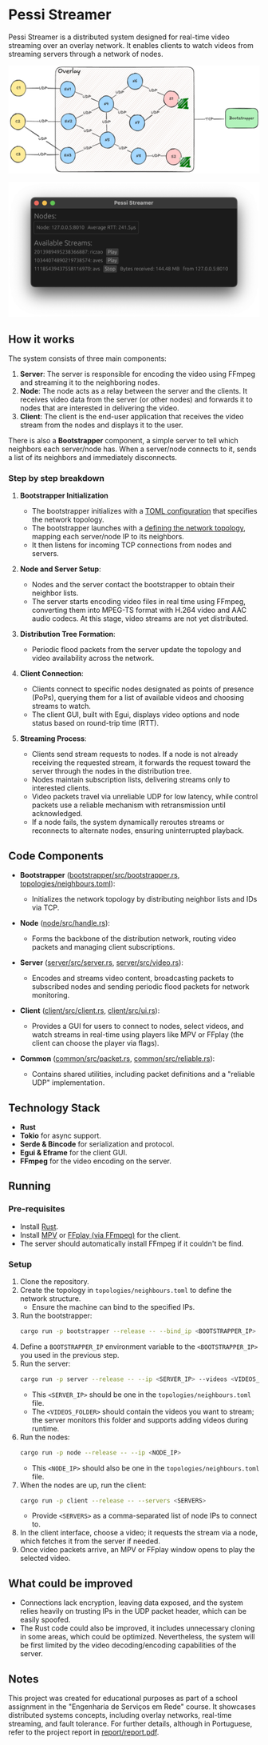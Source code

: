# Pessi Streamer

Pessi Streamer is a distributed system designed for real-time video streaming over an overlay network.
It enables clients to watch videos from streaming servers through a network of nodes.

![](report/src/assets/arquitetura.png)

![](report/src/assets/egui.png)

## How it works

The system consists of three main components:

1. **Server**: The server is responsible for encoding the video using FFmpeg and streaming it to the neighboring nodes.
2. **Node**: The node acts as a relay between the server and the clients. It receives video data from the server (or
   other nodes) and forwards it to nodes that are interested in delivering the video.
3. **Client**: The client is the end-user application that receives the video stream from the nodes and displays it to
   the user.

There is also a **Bootstrapper** component, a simple server to tell which neighbors each server/node has. When a
server/node connects to it, sends a list of its neighbors and immediately disconnects.

### Step by step breakdown

1. **Bootstrapper Initialization**
    - The bootstrapper initializes with a [TOML configuration](topologies/neighbours.toml) that specifies the network
      topology.
    - The bootstrapper launches with a [defining the network topology](topologies/neighbours.toml), mapping each
      server/node IP to its neighbors.
    - It then listens for incoming TCP connections from nodes and servers.

2. **Node and Server Setup**:
    - Nodes and the server contact the bootstrapper to obtain their neighbor lists.
    - The server starts encoding video files in real time using FFmpeg, converting them into MPEG-TS format with H.264
      video and AAC audio codecs. At this stage, video streams are not yet distributed.

3. **Distribution Tree Formation**:
    - Periodic flood packets from the server update the topology and video availability across the network.

4. **Client Connection**:
    - Clients connect to specific nodes designated as points of presence (PoPs), querying them for a list of available
      videos and choosing streams to watch.
    - The client GUI, built with Egui, displays video options and node status based on round-trip time (RTT).

5. **Streaming Process**:
    - Clients send stream requests to nodes. If a node is not already receiving the requested stream, it forwards the
      request toward the server through the nodes in the distribution tree.
    - Nodes maintain subscription lists, delivering streams only to interested clients.
    - Video packets travel via unreliable UDP for low latency, while control packets use a reliable mechanism with
      retransmission until acknowledged.
    - If a node fails, the system dynamically reroutes streams or reconnects to alternate nodes, ensuring
      uninterrupted playback.

## Code Components

- **Bootstrapper** ([bootstrapper/src/bootstrapper.rs](), [topologies/neighbours.toml]()):
    - Initializes the network topology by distributing neighbor lists and IDs via TCP.

- **Node** ([node/src/handle.rs]()):
    - Forms the backbone of the distribution network, routing video packets and managing client subscriptions.

- **Server** ([server/src/server.rs](), [server/src/video.rs]()):
    - Encodes and streams video content, broadcasting packets to subscribed nodes and sending periodic flood
      packets for network monitoring.

- **Client** ([client/src/client.rs](), [client/src/ui.rs]()):
    - Provides a GUI for users to connect to nodes, select videos, and watch streams in real-time using
      players like MPV or FFplay (the client can choose the player via flags).

- **Common** ([common/src/packet.rs](), [common/src/reliable.rs]()):
    - Contains shared utilities, including packet definitions and a "reliable UDP" implementation.

## Technology Stack

- **Rust**
- **Tokio** for async support.
- **Serde & Bincode** for serialization and protocol.
- **Egui & Eframe** for the client GUI.
- **FFmpeg** for the video encoding on the server.

## Running

### Pre-requisites

- Install [Rust](https://www.rust-lang.org/tools/install).
- Install [MPV](https://mpv.io/) or [FFplay (via FFmpeg)](https://ffmpeg.org/ffplay.html) for the client.
- The server should automatically install FFmpeg if it couldn't be find.

### Setup

1. Clone the repository.
2. Create the topology in `topologies/neighbours.toml` to define the network structure.
    - Ensure the machine can bind to the specified IPs.
3. Run the bootstrapper:
    ```bash
    cargo run -p bootstrapper --release -- --bind_ip <BOOTSTRAPPER_IP>
    ```
4. Define a `BOOTSTRAPPER_IP` environment variable to the `<BOOTSTRAPPER_IP>` you used in the previous step.
5. Run the server:
    ```bash
    cargo run -p server --release -- --ip <SERVER_IP> --videos <VIDEOS_FOLDER>
    ```
    - This `<SERVER_IP>` should be one in the `topologies/neighbours.toml` file.
    - The `<VIDEOS_FOLDER>` should contain the videos you want to stream; the server monitors this folder and supports
      adding videos during runtime.
6. Run the nodes:
    ```bash
    cargo run -p node --release -- --ip <NODE_IP>
    ```
    - This `<NODE_IP>` should also be one in the `topologies/neighbours.toml` file.
7. When the nodes are up, run the client:
    ```bash
    cargo run -p client --release -- --servers <SERVERS>
    ```
    - Provide `<SERVERS>` as a comma-separated list of node IPs to connect to.
8. In the client interface, choose a video; it requests the stream via a node, which fetches it from the
   server if needed.
9. Once video packets arrive, an MPV or FFplay window opens to play the selected video.

## What could be improved

- Connections lack encryption, leaving data exposed, and the system relies heavily on trusting IPs in the UDP packet
  header, which can be easily spoofed.
- The Rust code could also be improved, it includes unnecessary cloning in some areas, which could be optimized.
  Nevertheless, the system will be first limited by the video decoding/encoding capabilities of the server.

## Notes

This project was created for educational purposes as part of a school assignment in the "Engenharia de Serviços em Rede"
course. It showcases distributed systems concepts, including overlay networks, real-time streaming, and fault tolerance.
For further details, although in Portuguese, refer to the project report in [report/report.pdf]().